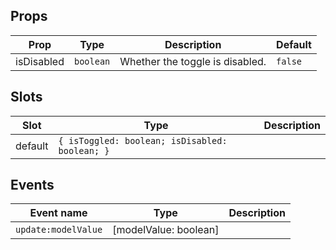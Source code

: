 <!-- This file is automatically generated, do not edit manually. -->


## Props

| Prop | Type | Description | Default |
| ---- | ---- | ----------- | ------- |
| isDisabled | `boolean` | Whether the toggle is disabled. | `false` |


## Slots

| Slot | Type | Description |
| --------- | ---- | ----------- |
| default | `{ isToggled: boolean; isDisabled: boolean; }` |  |


## Events

| Event name | Type | Description |
| ---------- | ---- | ----------- |
| `update:modelValue` | [modelValue: boolean] |  |

